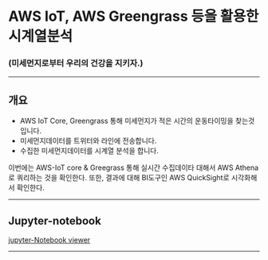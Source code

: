 # AWS IoT, AWS Greengrass 등을 활용한 시계열분석
### (미세먼지로부터 우리의 건강을 지키자.)

---

## 개요
- AWS IoT Core, Greengrass 통해 미세먼지가 적은 시간의 운동타이밍을 찾는것입니다.
- 미세먼지데이터를 트위터와 라인에 전송합니다.
- 수집한 미세먼지데이터를 시계열 분석을 합니다.

이번에는 AWS-IoT core & Greegrass 통해 실시간 수집데이타 대해서 AWS Athena로 쿼리하는 것을 확인한다.
또한, 결과에 대해 BI도구인 AWS QuickSight로 시각화해서 확인한다.

---

## Jupyter-notebook
[jupyter-Notebook viewer](https://nbviewer.jupyter.org/github/leehaesung/seoul_weather_twitter_Analysis/blob/master/01_files/SeoulWeather_pm2p5c_csv.ipynb)

---
